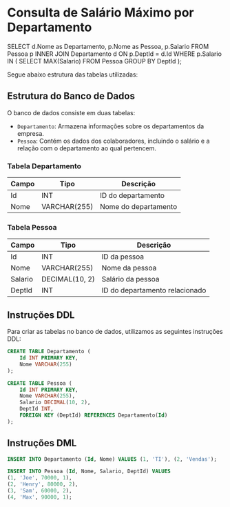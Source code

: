 # Consulta de Salário Máximo por Departamento

SELECT d.Nome as Departamento, p.Nome as Pessoa, p.Salario
FROM Pessoa p
INNER JOIN Departamento d ON p.DeptId = d.Id
WHERE p.Salario IN (
    SELECT MAX(Salario)
    FROM Pessoa
    GROUP BY DeptId
);

Segue abaixo estrutura das tabelas utilizadas:

## Estrutura do Banco de Dados

O banco de dados consiste em duas tabelas:

- `Departamento`: Armazena informações sobre os departamentos da empresa.
- `Pessoa`: Contém os dados dos colaboradores, incluindo o salário e a relação com o departamento ao qual pertencem.

### Tabela Departamento

| Campo | Tipo         | Descrição             |
|-------|--------------|-----------------------|
| Id    | INT          | ID do departamento    |
| Nome  | VARCHAR(255) | Nome do departamento  |

### Tabela Pessoa

| Campo   | Tipo           | Descrição                       |
|---------|----------------|---------------------------------|
| Id      | INT            | ID da pessoa                    |
| Nome    | VARCHAR(255)   | Nome da pessoa                  |
| Salario | DECIMAL(10, 2) | Salário da pessoa               |
| DeptId  | INT            | ID do departamento relacionado  |

## Instruções DDL

Para criar as tabelas no banco de dados, utilizamos as seguintes instruções DDL:

```sql
CREATE TABLE Departamento (
    Id INT PRIMARY KEY,
    Nome VARCHAR(255)
);

CREATE TABLE Pessoa (
    Id INT PRIMARY KEY,
    Nome VARCHAR(255),
    Salario DECIMAL(10, 2),
    DeptId INT,
    FOREIGN KEY (DeptId) REFERENCES Departamento(Id)
); 
```


## Instruções DML

```sql
INSERT INTO Departamento (Id, Nome) VALUES (1, 'TI'), (2, 'Vendas');

INSERT INTO Pessoa (Id, Nome, Salario, DeptId) VALUES
(1, 'Joe', 70000, 1),
(2, 'Henry', 80000, 2),
(3, 'Sam', 60000, 2),
(4, 'Max', 90000, 1);
```

